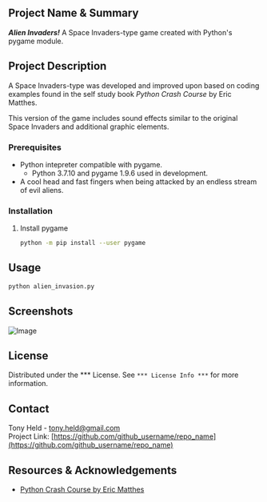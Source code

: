 ## Project Name & Summary
__*Alien Invaders!*__  A Space Invaders-type game created with Python's pygame module.

## Project Description

A Space Invaders-type was developed and improved upon based on coding examples found in the self study book *Python Crash Course* by Eric Matthes.  

This version of the game includes sound effects similar to the original Space Invaders and additional graphic elements.

### Prerequisites

* Python intepreter compatible with pygame.
	* Python 3.7.10 and pygame 1.9.6 used in development.
* A cool head and fast fingers when being attacked by an endless stream of evil aliens.

### Installation

1. Install pygame
	```sh
	python -m pip install --user pygame
	```

## Usage
```sh
python alien_invasion.py
```

## Screenshots
![Image](/screenshots/screenshot_01.png)

## License

Distributed under the *** License.  See `*** License Info ***` for more information.

## Contact

Tony Held - tony.held@gmail.com  
Project Link: [https://github.com/github_username/repo_name](https://github.com/github_username/repo_name)

## Resources & Acknowledgements

* [Python Crash Course by Eric Matthes](https://nostarch.com/pythoncrashcourse2e)
